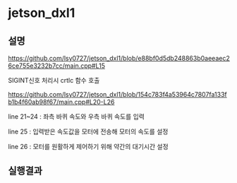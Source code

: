 # jetson_dxl1

## 설명

https://github.com/lsy0727/jetson_dxl1/blob/e88bf0d5db248863b0aeeaec26ce755e3232b7cc/main.cpp#L15

SIGINT신호 처리시 crtlc 함수 호출

https://github.com/lsy0727/jetson_dxl1/blob/154c783f4a53964c7807fa133fb1b4f60ab98f67/main.cpp#L20-L26

line 21~24 : 좌측 바퀴 속도와 우측 바퀴 속도를 입력

line 25 : 입력받은 속도값을 모터에 전송해 모터의 속도를 설정

line 26 : 모터를 원활하게 제어하기 위해 약간의 대기시간 설정

## 실행결과


